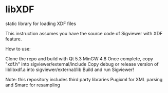 # libXDF

static library for loading XDF files

This instruction assumes you have the source code of Sigviewer with XDF feature.

How to use:

Clone the repo and build with Qt 5.3 MinGW 4.8
Once complete, copy "xdf.h" into sigviewer/external/include
Copy debug or release version of liblibxdf.a into sigviewer/external/lib
Build and run Sigviewer!

Note: this repository includes third party libraries Pugixml for XML parsing and Smarc for resampling

